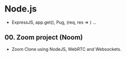 # Node.js

-   ExpressJS, app.get(), Pug, (req, res => ) ...

## 00. Zoom project (Noom)

-   Zoom Clone using NodeJS, WebRTC and Websockets.
